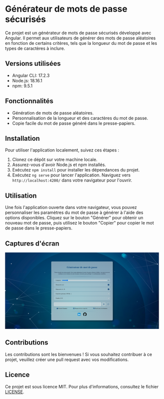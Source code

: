# Générateur de mots de passe sécurisés

Ce projet est un générateur de mots de passe sécurisés développé avec Angular. Il permet aux utilisateurs de générer des mots de passe aléatoires en fonction de certains critères, tels que la longueur du mot de passe et les types de caractères à inclure.

## Versions utilisées

- Angular CLI: 17.2.3
- Node.js: 18.16.1
- npm: 9.5.1

## Fonctionnalités

- Génération de mots de passe aléatoires.
- Personnalisation de la longueur et des caractères du mot de passe.
- Copie facile du mot de passe généré dans le presse-papiers.

## Installation

Pour utiliser l'application localement, suivez ces étapes :

1. Clonez ce dépôt sur votre machine locale.
2. Assurez-vous d'avoir Node.js et npm installés.
3. Exécutez `npm install` pour installer les dépendances du projet.
4. Exécutez `ng serve` pour lancer l'application. Naviguez vers `http://localhost:4200/` dans votre navigateur pour l'ouvrir.

## Utilisation

Une fois l'application ouverte dans votre navigateur, vous pouvez personnaliser les paramètres du mot de passe à générer à l'aide des options disponibles. Cliquez sur le bouton "Générer" pour obtenir un nouveau mot de passe, puis utilisez le bouton "Copier" pour copier le mot de passe dans le presse-papiers.

## Captures d'écran

![Capture d'écran de l'application](./src/assets/screenshots/screenshot.png)

## Contributions

Les contributions sont les bienvenues ! Si vous souhaitez contribuer à ce projet, veuillez créer une pull request avec vos modifications.

## Licence

Ce projet est sous licence MIT. Pour plus d'informations, consultez le fichier [LICENSE](LICENSE).

